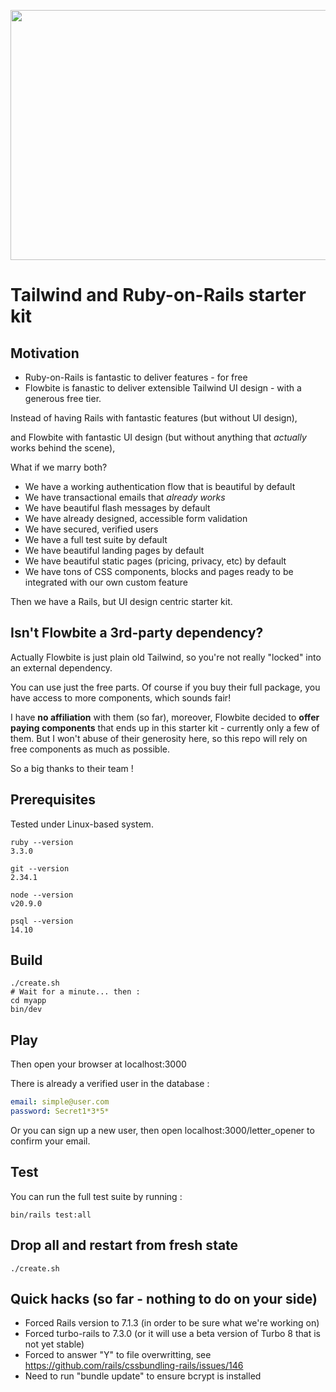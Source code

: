 <p align="center">
  <img width="600" height="400" src="https://github.com/bdavidxyz/flow/assets/2937888/7c486cb1-c5a4-46fb-8ee6-0f1ab033fbdb">
</p>


# Tailwind and Ruby-on-Rails starter kit

## Motivation

- Ruby-on-Rails is fantastic to deliver features - for free
- Flowbite is fanastic to deliver extensible Tailwind UI design - with a generous free tier.

Instead of having Rails with fantastic features (but without UI design),

and Flowbite with fantastic UI design (but without anything that _actually_ works behind the scene),

What if we marry both?

* We have a working authentication flow that is beautiful by default
* We have transactional emails that _already works_
* We have beautiful flash messages by default
* We have already designed, accessible form validation
* We have secured, verified users
* We have a full test suite by default
* We have beautiful landing pages by default
* We have beautiful static pages (pricing, privacy, etc) by default
* We have tons of CSS components, blocks and pages ready to be integrated with our own custom feature

Then we have a Rails, but UI design centric starter kit.

## Isn't Flowbite a 3rd-party dependency?

Actually Flowbite is just plain old Tailwind, so you're not really "locked" into an external dependency.

You can use just the free parts. Of course if you buy their full package, you have access to more components, which sounds fair!

I have **no affiliation** with them (so far), moreover, Flowbite decided to **offer paying components** that ends up in this starter kit - currently only a few of them. But I won't abuse of their generosity here, so this repo will rely on free components as much as possible.

So a big thanks to their team !

## Prerequisites

Tested under Linux-based system.

```shell
ruby --version
3.3.0

git --version
2.34.1

node --version
v20.9.0

psql --version
14.10
```

## Build

```shell
./create.sh
# Wait for a minute... then :
cd myapp
bin/dev
```

## Play

Then open your browser at localhost:3000

There is already a verified user in the database :

```yml
email: simple@user.com
password: Secret1*3*5*
```

Or you can sign up a new user, then open localhost:3000/letter_opener to confirm your email.

## Test

You can run the full test suite by running :

```shell
bin/rails test:all
```

## Drop all and restart from fresh state

```shell
./create.sh
```

## Quick hacks (so far - nothing to do on your side)

- Forced Rails version to 7.1.3 (in order to be sure what we're working on)
- Forced turbo-rails to 7.3.0 (or it will use a beta version of Turbo 8 that is not yet stable)
- Forced to answer "Y" to file overwritting, see https://github.com/rails/cssbundling-rails/issues/146
- Need to run "bundle update" to ensure bcrypt is installed

